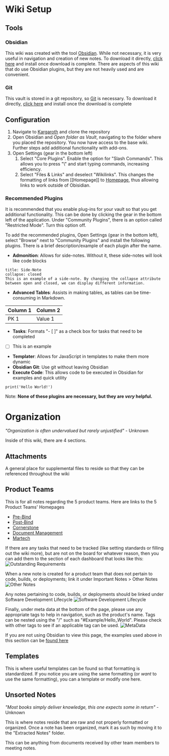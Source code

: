 # Wiki Setup
## Tools
### Obsidian
This wiki was created with the tool [Obsidian](https://obsidian.md/). While not necessary, it is very useful in navigation and creation of new notes. To download it directly, [click here](https://github.com/obsidianmd/obsidian-releases/releases/download/v1.0.3/Obsidian.1.0.3.exe) and install once download is complete. There are aspects of this wiki that do use Obsidian plugins, but they are not heavily used and are convenient. 

### Git
This vault is stored in a git repository, so [Git](https://git-scm.com/) is necessary. To download it directly, [click here](https://git-scm.com/download/win) and install once the download is complete

## Configuration
1) Navigate to [Kargaroth](https://github.com/chasemuss/Kargaroth/edit/main/README.md) and clone the repository
2) Open Obsidian and _Open folder as Vault_, navigating to the folder where you placed the repository. You now have access to the base wiki. Further steps add additional functionality with add-ons. 
3) Open Settings (gear in the bottom left)
	1) Select "Core Plugins". Enable the option for "Slash Commands". This allows you to press "\\" and start typing commands, increasing efficiency. 
	2) Select "Files & Links" and deselect "Wikilinks". This changes the formatting of links from [[Homepage]] to [Homepage](Homepage.md), thus allowing links to work outside of Obisidian. 

### Recommended Plugins
It is recommended that you enable plug-ins for your vault so that you get additional functionality. This can be done by clicking the gear in the bottom left of the application. Under "Community Plugins", there is an option called "Restricted Mode". Turn this option off. 

To add the recommended plugins, Open Settings (gear in the bottom left), select "Browse" next to "Community Plugins" and install the following plugins. There is a brief description/example of each plugin after the name. 
- **Admonition**: Allows for side-notes. Without it, these side-notes will look like code blocks
```ad-note
title: Side-Note
collapse: closed
This is an example of a side-note. By changing the collapse attribute between open and closed, we can display different information. 
```
- **Advanced Tables**: Assists in making tables, as tables can be time-consuming in Markdown. 

| Column 1 | Column 2 |
| -------- | -------- |
| PK 1     | Value 1  |

- **Tasks**: Formats "- [ ]" as a check box for tasks that need to be completed
- [ ] This is an example
- **Templater**: Allows for JavaScript in templates to make them more dynamic
- **Obsidian Git**: Use git without leaving Obsidian
- **Execute Code**: This allows code to be executed in Obsidian for examples and quick utility
```run-python
print('Hello World!')
```

Note: **None of these plugins are necessary, but they are _very_ helpful.**

# Organization
_"Organization is often undervalued but rarely unjustified"_ - Unknown

Inside of this wiki, there are 4 sections.  
## Attachments 
A general place for supplemental files to reside so that they can be referenced throughout the wiki

## Product Teams 
This is for all notes regarding the 5 product teams. Here are links to the 5 Product Teams' Homepages
- [Pre-Bind](Product%20Teams/Pre-Bind/_Pre-Bind%20Dashboard.md)
- [Post-Bind](Product%20Teams/Post-Bind/_Post-Bind%20Dashboard.md)
- [Cornerstone](Product%20Teams/Cornerstone/_Cornerstone%20Dashboard.md)
- [Document Management](Product%20Teams/Document%20Management/_Document%20Management%20Dashboard.md)
- [Martech](_Martech%20Dashbaord.md)

If there are any tasks that need to be tracked (like setting standards or filling out the wiki more), but are not on the board for whatever reason, then you can add them to the section of each dashboard that looks like this:
![Outstanding Requirements](Templates/Product%20Dashboard%20Template#Outstanding%20Requirements)

When a new note is created for a product team that does not pertain to code, builds, or deployments; link it under Important Notes > Other Notes 
![Other Notes](Templates/Product%20Dashboard%20Template#Other%20Notes)

Any notes pertaining to code, builds, or deployments should be linked under Software Development Lifecycle
![Software Development Lifecycle](Templates/Product%20Dashboard%20Template#Software%20Development%20Lifecycle)

Finally, under meta data at the bottom of the page, please use any appropriate tags to help in navigation, such as the product's name. Tags can be nested using the "/" such as "#Example/Hello_World". Please check with other tags to see if an applicable tag can be used. 
![MetaData](Templates/Product%20Dashboard%20Template#MetaData)

If you are not using Obsidian to view this page, the examples used above in this section can be  [found here](Product%20Dashboard%20Template.md)

## Templates 
This is where useful templates can be found so that formatting is standardized. If you notice you are using the same formatting (or _want_ to use the same formatting), you can a template or modify one here. 

## Unsorted Notes 
_"Most books simply deliver knowledge, this one expects some in return"_ - Unknown

This is where notes reside that are raw and not properly formatted or organized. Once a note has been organized, mark it as such by moving it to the  "Extracted Notes" folder. 

This can be anything from documents received by other team members to meeting notes. 
